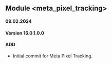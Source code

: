 ## Module <meta_pixel_tracking>

#### 09.02.2024
#### Version 16.0.1.0.0
#### ADD

- Initial commit for Meta Pixel Tracking.
